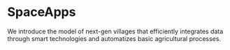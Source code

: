 # SpaceApps
We introduce the model of next-gen villages that efficiently integrates data through smart technologies and automatizes basic agricultural processes. 
